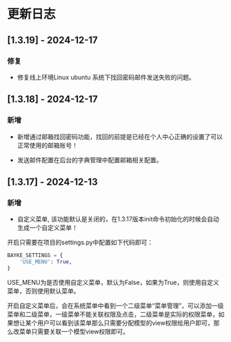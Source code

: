 # 更新日志

## [1.3.19] - 2024-12-17

### 修复

- 修复线上环境Linux ubuntu 系统下找回密码邮件发送失败的问题。

## [1.3.18] - 2024-12-17

### 新增

- 新增通过邮箱找回密码功能，找回的前提是已经在个人中心正确的设置了可以正常使用的邮箱账号！

- 发送邮件配置在后台的字典管理中配置邮箱相关配置。

## [1.3.17] - 2024-12-13

### 新增

- 自定义菜单, 该功能默认是关闭的，在1.3.17版本init命令初始化的时候会自动生成一个自定义菜单！

开启只需要在项目的settings.py中配置如下代码即可：

```python
BAYKE_SETTINGS = {
    'USE_MENU': True,
}
```

USE_MENU为是否使用自定义菜单，默认为False，如果为True，则使用自定义菜单，否则使用默认菜单。

开启自定义菜单后，会在系统菜单中看到一个二级菜单“菜单管理”，可以添加一级菜单和二级菜单，一级菜单不能关联权限及点击，二级菜单是实际的权限菜单，如果想让某个用户可以看到该菜单那么只需要分配模型的view权限给用户即可，那么改菜单只需要关联一个模型view权限即可。